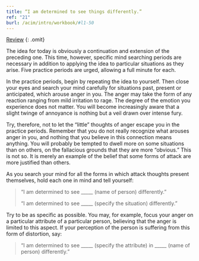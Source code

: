 ```yaml
---
title: “I am determined to see things differently.”
ref: "21"
burl: /acim/intro/workbook/#l1-50
---
```


<a class="hide-review" href="/workbook/l055/#l021">Review</a>
{: .omit}

The idea for today is obviously a continuation and extension of the
preceding one. This time, however, specific mind searching periods are
necessary in addition to applying the idea to particular situations as
they arise. Five practice periods are urged, allowing a full minute for
each.

In the practice periods, begin by repeating the idea to yourself. Then
close your eyes and search your mind carefully for situations past,
present or anticipated, which arouse anger in you. The anger may take
the form of any reaction ranging from mild irritation to rage. The degree
of the emotion you experience does not matter. You will become
increasingly aware that a slight twinge of annoyance is nothing but a
veil drawn over intense fury.

Try, therefore, not to let the “little” thoughts of anger escape you in
the practice periods. Remember that you do not really recognize what
arouses anger in you, and nothing that you believe in this connection
means anything. You will probably be tempted to dwell more on some
situations than on others, on the fallacious grounds that they are more
“obvious.” This is not so. It is merely an example of the belief that
some forms of attack are more justified than others.

As you search your mind for all the forms in which attack thoughts
present themselves, hold each one in mind and tell yourself:

> “I am determined to see \_\_\_\_\_ (name of person) differently.”
>
> “I am determined to see \_\_\_\_\_ (specify the situation)
> differently.”

Try to be as specific as possible. You may, for example, focus your anger
on a particular attribute of a particular person, believing that the
anger is limited to this aspect. If your perception of the person is
suffering from this form of distortion, say:

> “I am determined to see \_\_\_\_\_ (specify the attribute) in
> \_\_\_\_\_ (name of person) differently.”

